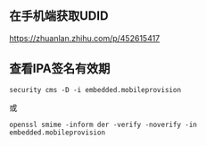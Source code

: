 
## 在手机端获取UDID

https://zhuanlan.zhihu.com/p/452615417


## 查看IPA签名有效期

```shell
security cms -D -i embedded.mobileprovision
```

或

```shell
openssl smime -inform der -verify -noverify -in embedded.mobileprovision
```

